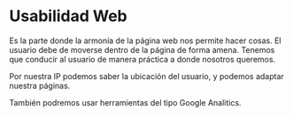 # Usabilidad Web

Es la parte donde la armonía de la página web nos permite hacer cosas. El usuario debe de moverse dentro de la página de forma amena. Tenemos que conducir al usuario de manera práctica a donde nosotros queremos.

Por nuestra IP podemos saber la ubicación del usuario, y podemos adaptar nuestra páginas.

También podremos usar herramientas del tipo Google Analitics.

